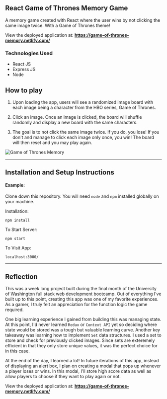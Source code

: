 ## React Game of Thrones Memory Game

A memory game created with React where the user wins by not clicking the same image twice. With a Game of Thrones theme!

View the deployed application at: <b><a href="https://game-of-thrones-memory.netlify.com/" target="_blank">https://game-of-thrones-memory.netlify.com/</a></b>

### Technologies Used
 - React JS
 - Express JS
 - Node

## How to play

1. Upon loading the app, users will see a randomized image board with each image being a character from the HBO series, Game of Thrones.

2. Click an image. Once an image is clicked, the board will shuffle randomly and display a new board with the same characters. 

3. The goal is to not click the same image twice. If you do, you lose! If you don't and manage to click each image only once, you win! The board will then reset and you may play again.

![Game of Thrones Memory](https://user-images.githubusercontent.com/52802240/77585321-84801d00-6ea1-11ea-8fff-4f86cd70f290.gif)

---

## Installation and Setup Instructions

#### Example:  

Clone down this repository. You will need `node` and `npm` installed globally on your machine.  

Installation:

`npm install`  

To Start Server:

`npm start`  

To Visit App:

`localhost:3000/`  

---

## Reflection

This was a week long project built during the final month of the University of Washington full stack web development bootcamp. Out of everything I've built up to this point, creating this app was one of my favorite experiences. As a gamer, I truly felt an appreciation for the function logic the game required.

One big learning experience I gained from building this was managing state. At this point, I'd never learned `Redux` or `Context API` yet so deciding where state would be stored was a tough but valuable learning curve. Another key takeaway was learning how to implement `Set` data structures. I used a set to store and check for previously clicked images. Since sets are exteremely efficient in that they only store unique values, it was the perfect choice for in this case.

At the end of the day, I learned a lot! In future iterations of this app, instead of displaying an alert box, I plan on creating a modal that pops up whenever a player loses or wins. In this modal, I'll store high score data as well as allow players to choose if they want to play again or not.

View the deployed application at: <b><a href="https://game-of-thrones-memory.netlify.com/" target="_blank">https://game-of-thrones-memory.netlify.com/</a></b>